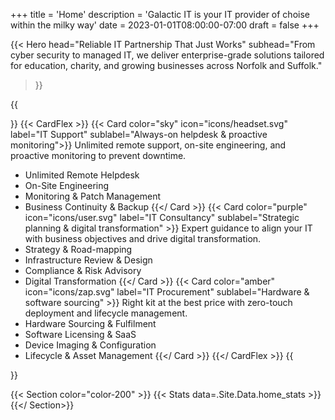 +++
title = 'Home'
description = 'Galactic IT is your IT provider of choise within the milky way'
date = 2023-01-01T08:00:00-07:00
draft = false
+++

{{< Hero
    head="Reliable IT Partnership That Just Works" 
    subhead="From cyber security to managed IT, we deliver enterprise-grade solutions tailored for education, charity, and growing businesses across Norfolk and Suffolk."
>}}

{{<Section>}}
{{< CardFlex >}}
    {{< Card color="sky" icon="icons/headset.svg" label="IT Support" sublabel="Always-on helpdesk & proactive monitoring">}}
Unlimited remote support, on-site engineering, and proactive monitoring to prevent downtime. 
* Unlimited Remote Helpdesk
* On-Site Engineering
* Monitoring & Patch Management
* Business Continuity & Backup
    {{</ Card >}}
    {{< Card color="purple" icon="icons/user.svg" label="IT Consultancy" sublabel="Strategic planning & digital transformation" >}}
Expert guidance to align your IT with business objectives and drive digital transformation.
* Strategy & Road-mapping
* Infrastructure Review & Design
* Compliance & Risk Advisory
* Digital Transformation
    {{</ Card >}}
    {{< Card color="amber" icon="icons/zap.svg" label="IT Procurement" sublabel="Hardware & software sourcing" >}}
Right kit at the best price with zero-touch deployment and lifecycle management.
* Hardware Sourcing & Fulfilment
* Software Licensing & SaaS
* Device Imaging & Configuration
* Lifecycle & Asset Management
    {{</ Card >}}
{{</ CardFlex >}}
{{</Section>}}

{{< Section color="color-200" >}}
    {{< Stats data=.Site.Data.home_stats >}}
{{</ Section>}}